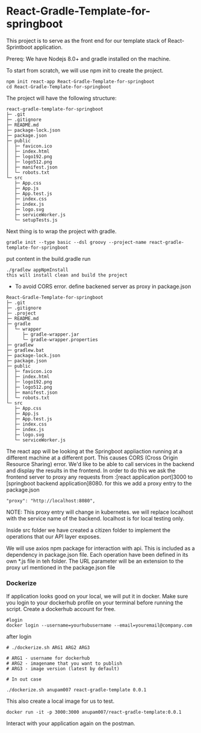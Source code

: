# React-Gradle-Template-for-springboot
This project is to serve as the front end for our template stack of 
React-Sprintboot application.

Prereq: We have Nodejs 8.0+ and gradle installed on the machine.

To start from scratch, we will use npm init to create the project.
```
npm init react-app React-Gradle-Template-for-springboot
cd React-Gradle-Template-for-springboot
```
The project will have the following structure:
```
react-gradle-template-for-springboot
├─ .git
├─ .gitignore
├─ README.md
├─ package-lock.json
├─ package.json
├─ public
│  ├─ favicon.ico
│  ├─ index.html
│  ├─ logo192.png
│  ├─ logo512.png
│  ├─ manifest.json
│  └─ robots.txt
└─ src
   ├─ App.css
   ├─ App.js
   ├─ App.test.js
   ├─ index.css
   ├─ index.js
   ├─ logo.svg
   ├─ serviceWorker.js
   └─ setupTests.js

```
Next thing is to wrap the project with gradle.
```
gradle init --type basic --dsl groovy --project-name react-gradle-template-for-springboot
```

put content in the build.gradle
run
```
./gradlew appNpmInstall
this will install clean and build the project
```


- To avoid CORS error.
define backened server as proxy in package.json


```
React-Gradle-Template-for-springboot
├─ .git
├─ .gitignore
├─ .project
├─ README.md
├─ gradle
│  └─ wrapper
│     ├─ gradle-wrapper.jar
│     └─ gradle-wrapper.properties
├─ gradlew
├─ gradlew.bat
├─ package-lock.json
├─ package.json
├─ public
│  ├─ favicon.ico
│  ├─ index.html
│  ├─ logo192.png
│  ├─ logo512.png
│  ├─ manifest.json
│  └─ robots.txt
└─ src
   ├─ App.css
   ├─ App.js
   ├─ App.test.js
   ├─ index.css
   ├─ index.js
   ├─ logo.svg
   └─ serviceWorker.js
```
The react app will be looking at the Springboot appliaction running at a different machine at a different port. This causes CORS (Cross Origin Resource Sharing) error. We'd like to be able to call services in the backend and display the results in the frontend. In order to do this we ask the frontend server to proxy any requests from :[react application port]3000 to [springboot backend application]8080. for this we add a proxy entry to the package.json
```
"proxy": "http://localhost:8080",
```
NOTE: This proxy entry will change in kubernetes. we will replace localhost with the service name of the backend. localhost is for local testing only. 

Inside src folder we have created a citizen folder to implement the operations that our API layer exposes.

We will use axios npm package for interaction with api. This is included as a dependency in package.json file.
Each operation have been defined in its own *.js file in teh folder. The URL parameter will be an extension to the proxy url mentioned in the package.json file


### Dockerize 

If application looks good on your local, we will put it in docker. Make sure you login to your dockerhub profile on your terminal before running the script. Create a  dockerhub account for free.
```
#login
docker login --username=yourhubusername --email=youremail@company.com
```
after login
```
# ./dockerize.sh ARG1 ARG2 ARG3

# ARG1 - username for dockerhub
# ARG2 - imagename that you want to publish
# ARG3 - image version (latest by default)

# In out case

./dockerize.sh anupam007 react-gradle-template 0.0.1
```
This also create a local image for us to test.
```
docker run -it -p 3000:3000 anupam007/react-gradle-template:0.0.1
```
Interact with your application again on the postman.